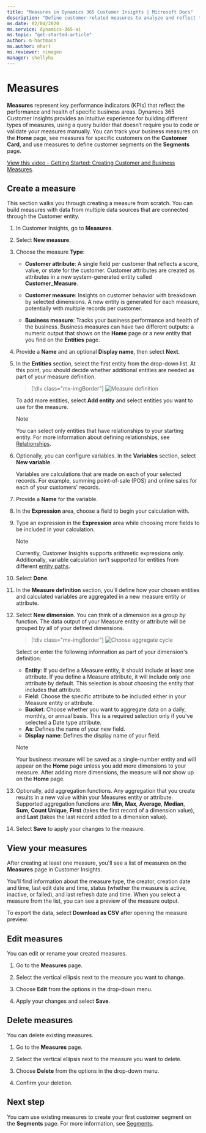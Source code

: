 ```yaml
---
title: "Measures in Dynamics 365 Customer Insights | Microsoft Docs"
description: "Define customer-related measures to analyze and reflect the performance of certain business areas."
ms.date: 02/04/2020
ms.service: dynamics-365-ai
ms.topic: "get-started-article"
author: m-hartmann
ms.author: mhart
ms.reviewer: nimagen
manager: shellyha
---
```

# Measures

**Measures** represent key performance indicators (KPIs) that reflect the performance and health of specific business areas. Dynamics 365 Customer Insights provides an intuitive experience for building different types of measures, using a query builder that doesn’t require you to code or validate your measures manually. You can track your business measures on the **Home** page, see measures for specific customers on the **Customer Card**, and use measures to define customer segments on the **Segments** page.

[View this video - Getting Started: Creating Customer and Business Measures](https://youtu.be/aSM1YV84KUc).

## Create a measure

This section walks you through creating a measure from scratch. You can build measures with data from multiple data sources that are connected through the Customer entity.

1. In Customer Insights, go to **Measures**.

2. Select **New measure**.

3. Choose the measure **Type**:

   - **Customer attribute**: A single field per customer that reflects a score, value, or state for the customer. Customer attributes are created as attributes in a new system-generated entity called **Customer_Measure**.

   - **Customer measure**: Insights on customer behavior with breakdown by selected dimensions. A new entity is generated for each measure, potentially with multiple records per customer.

   - **Business measure**: Tracks your business performance and health of the business. Business measures can have two different outputs: a numeric output that shows on the **Home** page or a new entity that you find on the **Entities** page.

4. Provide a **Name** and an optional **Display name**, then select **Next**.

5. In the **Entities** section, select the first entity from the drop-down list. At this point, you should decide whether additional entities are needed as part of your measure definition.

   > [!div class="mx-imgBorder"]
   > ![Measure definition](media/measure-definition.png "Measure definition")

   To add more entities, select **Add entity** and select entities you want to use for the measure.

   > [!NOTE]
   > You can select only entities that have relationships to your starting entity. For more information about defining relationships, see [Relationships](pm-relationships.md).

6. Optionally, you can configure variables. In the **Variables** section, select **New variable**.

   Variables are calculations that are made on each of your selected records. For example, summing point-of-sale (POS) and online sales for each of your customers' records.

7. Provide a **Name** for the variable.

8. In the **Expression** area, choose a field to begin your calculation with.

9. Type an expression in the **Expression** area while choosing more fields to be included in your calculation.

   > [!NOTE]
   > Currently, Customer Insights supports arithmetic expressions only. Additionally, variable calculation isn't supported for entities from different [entity paths](pm-relationships.md).

10. Select **Done**.

11. In the **Measure definition** section, you'll define how your chosen entities and calculated variables are aggregated in a new measure entity or attribute.

12. Select **New dimension**. You can think of a dimension as a *group by* function. The data output of your Measure entity or attribute will be grouped by all of your defined dimensions.

    > [!div class="mx-imgBorder"]
    > ![Choose aggregate cycle](media/measures-businessreport-measure-definition2.png "Choose aggregate cycle")

    Select or enter the following information as part of your dimension's definition:

    - **Entity**: If you define a Measure entity, it should include at least one attribute. If you define a Measure attribute, it will include only one attribute by default. This selection is about choosing the entity that includes that attribute.
    - **Field**: Choose the specific attribute to be included either in your Measure entity or attribute.
    - **Bucket**: Choose whether you want to aggregate data on a daily, monthly, or annual basis. This is a required selection only if you've selected a Date type attribute.
    - **As**: Defines the name of your new field.
    - **Display name**: Defines the display name of your field.

    > [!NOTE]
    > Your business measure will be saved as a single-number entity and will appear on the **Home** page unless you add more dimensions to your measure. After adding more dimensions, the measure will *not* show up on the **Home** page.

13. Optionally, add aggregation functions. Any aggregation that you create results in a new value within your Measures entity or attribute. Supported aggregation functions are: **Min**, **Max**, **Average**, **Median**, **Sum**, **Count Unique**, **First** (takes the first record of a dimension value), and **Last** (takes the last record added to a dimension value).

14. Select **Save** to apply your changes to the measure.

## View your measures

After creating at least one measure, you'll see a list of measures on the **Measures** page in Customer Insights.

You'll find information about the measure type, the creator, creation date and time, last edit date and time, status (whether the measure is active, inactive, or failed), and last refresh date and time. When you select a measure from the list, you can see a preview of the measure output.

To export the data, select **Download as CSV** after opening the measure preview.

## Edit measures

<!-- add screenshot showing the ellipsis -->

You can edit or rename your created measures.

1. Go to the **Measures** page.

2. Select the vertical ellipsis next to the measure you want to change.

3. Choose **Edit** from the options in the drop-down menu.

4. Apply your changes and select **Save**.

## Delete measures

You can delete existing measures.

1. Go to the **Measures** page.

2. Select the vertical ellipsis next to the measure you want to delete.

3. Choose **Delete** from the options in the drop-down menu.

4. Confirm your deletion.

## Next step

You cam use existing measures to create your first customer segment on the **Segments** page. For more information, see [Segments](pm-segments.md).
